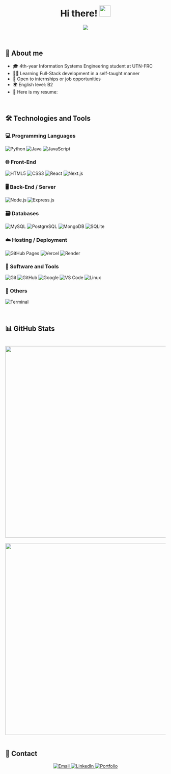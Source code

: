 <h1 align="center">
  <b>Hi there!</b>
  <img src="https://media.giphy.com/media/hvRJCLFzcasrR4ia7z/giphy.gif" width="35">
</h1>

<p align="center">
  <img src="https://readme-typing-svg.herokuapp.com?font=Fira+Code&size=26&duration=4000&pause=1000&color=F57C00&center=true&vCenter=true&width=600&height=60&lines=Self-taught+Full-Stack+Developer;Information+Systems+Engineering+Student">
</p>

<br>

## 📌 About me

- 🎓 4th-year Information Systems Engineering student at UTN-FRC
- 👨‍💻 Learning Full-Stack development in a self-taught manner
- 🚀 Open to internships or job opportunities
- 🌍 English level: B2
- 📄 Here is my resume:

<br>

## 🛠️ Technologies and Tools

### 💻 Programming Languages

![Python](https://img.shields.io/badge/Python-306998?style=for-the-badge&logo=python&logoColor=white)
![Java](https://img.shields.io/badge/Java-E76F00?style=for-the-badge&logo=java&logoColor=white)
![JavaScript](https://img.shields.io/badge/JavaScript-F0DB4F?style=for-the-badge&logo=javascript&logoColor=black)

### 🌐 Front-End

![HTML5](https://img.shields.io/badge/HTML5-E34F26?style=for-the-badge&logo=html5&logoColor=white)
![CSS3](https://img.shields.io/badge/CSS3-264DE4?style=for-the-badge&logo=css3&logoColor=white)
![React](https://img.shields.io/badge/React-20232A?style=for-the-badge&logo=react&logoColor=61DAFB)
![Next.js](https://img.shields.io/badge/Next.js-000000?style=for-the-badge&logo=next.js&logoColor=white)

### 🖥️ Back-End / Server

![Node.js](https://img.shields.io/badge/Node.js-339933?style=for-the-badge&logo=node.js&logoColor=white)
![Express.js](https://img.shields.io/badge/Express-404D59?style=for-the-badge&logo=express&logoColor=white)

### 🗃️ Databases

![MySQL](https://img.shields.io/badge/MySQL-00758F?style=for-the-badge&logo=mysql&logoColor=white)
![PostgreSQL](https://img.shields.io/badge/PostgreSQL-4169E1?style=for-the-badge&logo=postgresql&logoColor=white)
![MongoDB](https://img.shields.io/badge/MongoDB-4EA94B?style=for-the-badge&logo=mongodb&logoColor=white)
![SQLite](https://img.shields.io/badge/SQLite-07405E?style=for-the-badge&logo=sqlite&logoColor=white)

### ☁️ Hosting / Deployment

![GitHub Pages](https://img.shields.io/badge/GitHub_Pages-327FC7?style=for-the-badge&logo=github&logoColor=white)
![Vercel](https://img.shields.io/badge/Vercel-000000?style=for-the-badge&logo=vercel&logoColor=white)
![Render](https://img.shields.io/badge/Render-FF3D00?style=for-the-badge&logo=render&logoColor=white)

### 🧰 Software and Tools

![Git](https://img.shields.io/badge/Git-F05033?style=for-the-badge&logo=git&logoColor=white)
![GitHub](https://img.shields.io/badge/GitHub-181717?style=for-the-badge&logo=github&logoColor=white)
![Google](https://img.shields.io/badge/Google-4285F4?style=for-the-badge&logo=google&logoColor=white)
![VS Code](https://img.shields.io/badge/VS_Code-007ACC?style=for-the-badge&logo=visual-studio-code&logoColor=white)
![Linux](https://img.shields.io/badge/Linux-FCC624?style=for-the-badge&logo=linux&logoColor=black)

### 🔧 Others

![Terminal](https://img.shields.io/badge/Terminal-005F73?style=for-the-badge&logo=gnubash&logoColor=white)

<br>

## 📊 GitHub Stats
<br>

<div align="center">
  <img src="https://github-readme-stats.vercel.app/api?username=maxiTiton&show_icons=true&theme=tokyonight&hide_border=true&title_color=f57c00&icon_color=f57c00" width="600px"/>
  <br><br>
  <img src="https://github-readme-stats.vercel.app/api/top-langs/?username=maxiTiton&layout=compact&theme=tokyonight&hide_border=true&title_color=f57c00" width="600px"/>
</div>

<br>

## 🤝 Contact

<p align="center">
  <a href="mailto:maximot0904@gmail.com" target="_blank" rel="noopener noreferrer">
    <img src="https://img.shields.io/badge/Email-maximot0904@gmail.com-D14836?style=for-the-badge&logo=gmail&logoColor=white" alt="Email" />
  </a>
  <a href="https://www.linkedin.com/in/maximo-titon/" target="_blank" rel="noopener noreferrer">
    <img src="https://img.shields.io/badge/LinkedIn-Maximo--Titon-0A66C2?style=for-the-badge&logo=linkedin&logoColor=white" alt="LinkedIn" />
  </a>
  <a href="https://mi-portafolio-one-ruddy.vercel.app/" target="_blank" rel="noopener noreferrer">
    <img src="https://img.shields.io/badge/Portfolio-my--portfolio-5F249F?style=for-the-badge&logo=react&logoColor=white" alt="Portfolio" />
  </a>
</p>


